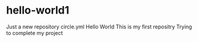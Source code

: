 # hello-world1
Just a new repository
circle.yml
Hello World
This is my first repositry
Trying to complete my project
